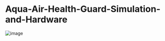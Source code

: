 # Aqua-Air-Health-Guard-Simulation-and-Hardware

![image](https://github.com/Ash-2903/Aqua-Air-Health-Guard-Simulation-and-Hardware/assets/120704250/c3cc9eec-6c2d-466b-8f1e-be526077c109)
